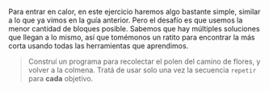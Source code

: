 <gs-attire
  attire-url="https://raw.githubusercontent.com/MumukiProject/mumuki-guia-gobstones-practica-repeticion-simple-kids/master/assets/attires/config.json">
</gs-attire>
<gs-toolbox toolbox-url="https://raw.githubusercontent.com/MumukiProject/mumuki-guia-gobstones-practica-repeticion-simple-kids/master/assets/toolbox_1553782441764.xml"></gs-toolbox>

Para entrar en calor, en este ejercicio haremos algo bastante simple, similar a lo que ya vimos en la guía anterior. Pero el desafío es que usemos la menor cantidad de bloques posible. Sabemos que hay múltiples soluciones que llegan a lo mismo, así que tomémonos un ratito para encontrar la más corta usando todas las herramientas que aprendimos.

> Construí un programa para recolectar el polen del camino de flores, y volver a la colmena. Tratá de usar solo una vez la secuencia `repetir` para **cada** objetivo. 
